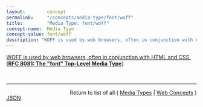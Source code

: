 ```yaml
---
layout:        concept
permalink:     "/concepts/media-type/font/woff"
title:         "Media Type: font/woff"
concept-name:  Media Type
concept-value: font/woff
description: "WOFF is used by web browsers, often in conjunction with HTML and CSS."
---
```


[WOFF is used by web browsers, often in conjunction with HTML and CSS.](http://tools.ietf.org/html/rfc8081#section-4.4.5 "Read documentation for Media Type &#34;font/woff&#34;") (**[RFC 8081: The "font" Top-Level Media Type](/specs/IETF/RFC/8081 "This memo serves to register and document the &#34;font&#34; top-level media type, under which subtypes for representation formats for fonts may be registered. This document also serves as a registration application for a set of intended subtypes, which are representative of some existing subtypes already in use, and currently registered under the &#34;application&#34; tree by their separate registrations.")**)

<br/>
<hr/>

<p style="float : left"><a href="./font/woff.json" title="JSON representing this particular Web Concept value">JSON</a></p>
<p style="text-align: right">Return to list of all ( <a href="../media-type/">Media Types</a> | <a href="../">Web Concepts</a> )</p>
